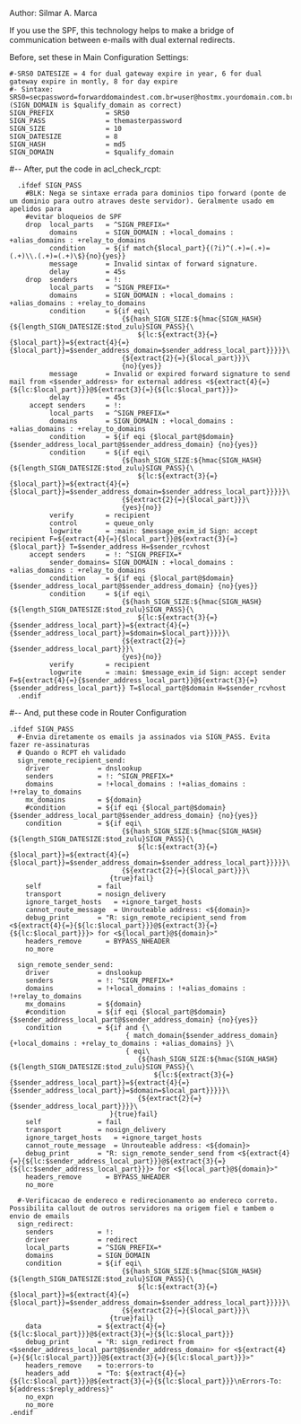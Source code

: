 Author: Silmar A. Marca

If you use the SPF, this technology helps to make a bridge of
communication between e-mails with dual external redirects.

Before, set these in Main Configuration Settings:

    #-SRS0 DATESIZE = 4 for dual gateway expire in year, 6 for dual gateway expire in montly, 8 for day expire
    #- Sintaxe: SRS0=secpassword=forwarddomaindest.com.br=user@hostmx.yourdomain.com.br (SIGN_DOMAIN is $qualify_domain as correct)
    SIGN_PREFIX             = SRS0
    SIGN_PASS               = themasterpassword
    SIGN_SIZE               = 10
    SIGN_DATESIZE           = 8
    SIGN_HASH               = md5
    SIGN_DOMAIN             = $qualify_domain

\#-- After, put the code in acl_check_rcpt:

      .ifdef SIGN_PASS
        #BLK: Nega se sintaxe errada para dominios tipo forward (ponte de um dominio para outro atraves deste servidor). Geralmente usado em apelidos para
        #evitar bloqueios de SPF
        drop  local_parts   = ^SIGN_PREFIX=*
              domains       = SIGN_DOMAIN : +local_domains : +alias_domains : +relay_to_domains
              condition     = ${if match{$local_part}{(?i)^(.+)=(.+)=(.+)\\.(.+)=(.+)\$}{no}{yes}}
              message       = Invalid sintax of forward signature.
              delay         = 45s
        drop  senders       = !:
              local_parts   = ^SIGN_PREFIX=*
              domains       = SIGN_DOMAIN : +local_domains : +alias_domains : +relay_to_domains
              condition     = ${if eqi\
                                {${hash_SIGN_SIZE:${hmac{SIGN_HASH}{${length_SIGN_DATESIZE:$tod_zulu}SIGN_PASS}{\
                                    ${lc:${extract{3}{=}{$local_part}}=${extract{4}{=}{$local_part}}=$sender_address_domain=$sender_address_local_part}}}}}\
                                {${extract{2}{=}{$local_part}}}\
                                {no}{yes}}
              message       = Invalid or expired forward signature to send mail from <$sender_address> for external address <${extract{4}{=}{${lc:$local_part}}}@${extract{3}{=}{${lc:$local_part}}}>
              delay         = 45s
         accept senders     = !:
              local_parts   = ^SIGN_PREFIX=*
              domains       = SIGN_DOMAIN : +local_domains : +alias_domains : +relay_to_domains
              condition     = ${if eqi {$local_part@$domain} {$sender_address_local_part@$sender_address_domain} {no}{yes}}
              condition     = ${if eqi\
                                {${hash_SIGN_SIZE:${hmac{SIGN_HASH}{${length_SIGN_DATESIZE:$tod_zulu}SIGN_PASS}{\
                                    ${lc:${extract{3}{=}{$local_part}}=${extract{4}{=}{$local_part}}=$sender_address_domain=$sender_address_local_part}}}}}\
                                {${extract{2}{=}{$local_part}}}\
                                {yes}{no}}
              verify        = recipient
              control       = queue_only
              logwrite      = :main: $message_exim_id Sign: accept recipient F=${extract{4}{=}{$local_part}}@${extract{3}{=}{$local_part}} T=$sender_address H=$sender_rcvhost
         accept senders     = !: ^SIGN_PREFIX=*
              sender_domains= SIGN_DOMAIN : +local_domains : +alias_domains : +relay_to_domains
              condition     = ${if eqi {$local_part@$domain} {$sender_address_local_part@$sender_address_domain} {no}{yes}}
              condition     = ${if eqi\
                                {${hash_SIGN_SIZE:${hmac{SIGN_HASH}{${length_SIGN_DATESIZE:$tod_zulu}SIGN_PASS}{\
                                    ${lc:${extract{3}{=}{$sender_address_local_part}}=${extract{4}{=}{$sender_address_local_part}}=$domain=$local_part}}}}}\
                                {${extract{2}{=}{$sender_address_local_part}}}\
                                {yes}{no}}
              verify        = recipient
              logwrite      = :main: $message_exim_id Sign: accept sender F=${extract{4}{=}{$sender_address_local_part}}@${extract{3}{=}{$sender_address_local_part}} T=$local_part@$domain H=$sender_rcvhost
      .endif

\#-- And, put these code in Router Configuration

    .ifdef SIGN_PASS
      #-Envia diretamente os emails ja assinados via SIGN_PASS. Evita fazer re-assinaturas
      # Quando o RCPT eh validado
      sign_remote_recipient_send:
        driver            = dnslookup
        senders           = !: ^SIGN_PREFIX=*
        domains           = !+local_domains : !+alias_domains : !+relay_to_domains
        mx_domains        = ${domain}
        #condition        = ${if eqi {$local_part@$domain} {$sender_address_local_part@$sender_address_domain} {no}{yes}}
        condition         = ${if eqi\
                                {${hash_SIGN_SIZE:${hmac{SIGN_HASH}{${length_SIGN_DATESIZE:$tod_zulu}SIGN_PASS}{\
                                    ${lc:${extract{3}{=}{$local_part}}=${extract{4}{=}{$local_part}}=$sender_address_domain=$sender_address_local_part}}}}}\
                                {${extract{2}{=}{$local_part}}}\
                             {true}fail}
        self              = fail
        transport         = nosign_delivery
        ignore_target_hosts   = +ignore_target_hosts
        cannot_route_message  = Unrouteable address: <${domain}>
        debug_print       = "R: sign_remote_recipient_send from <${extract{4}{=}{${lc:$local_part}}}@${extract{3}{=}{${lc:$local_part}}}> for <${local_part}@${domain}>"
        headers_remove      = BYPASS_NHEADER
        no_more

      sign_remote_sender_send:
        driver            = dnslookup
        senders           = !: ^SIGN_PREFIX=*
        domains           = !+local_domains : !+alias_domains : !+relay_to_domains
        mx_domains        = ${domain}
        #condition        = ${if eqi {$local_part@$domain} {$sender_address_local_part@$sender_address_domain} {no}{yes}}
        condition         = ${if and {\
                                 { match_domain{$sender_address_domain}{+local_domains : +relay_to_domains : +alias_domains} }\
                                 { eqi\
                                    {${hash_SIGN_SIZE:${hmac{SIGN_HASH}{${length_SIGN_DATESIZE:$tod_zulu}SIGN_PASS}{\
                                        ${lc:${extract{3}{=}{$sender_address_local_part}}=${extract{4}{=}{$sender_address_local_part}}=$domain=$local_part}}}}}\
                                    {${extract{2}{=}{$sender_address_local_part}}}}\
                             }{true}fail}
        self              = fail
        transport         = nosign_delivery
        ignore_target_hosts   = +ignore_target_hosts
        cannot_route_message  = Unrouteable address: <${domain}>
        debug_print       = "R: sign_remote_sender_send from <${extract{4}{=}{${lc:$sender_address_local_part}}}@${extract{3}{=}{${lc:$sender_address_local_part}}}> for <${local_part}@${domain}>"
        headers_remove      = BYPASS_NHEADER
        no_more

      #-Verificacao de endereco e redirecionamento ao endereco correto. Possibilita callout de outros servidores na origem fiel e tambem o envio de emails
      sign_redirect:
        senders           = !:
        driver            = redirect
        local_parts       = ^SIGN_PREFIX=*
        domains           = SIGN_DOMAIN
        condition         = ${if eqi\
                                {${hash_SIGN_SIZE:${hmac{SIGN_HASH}{${length_SIGN_DATESIZE:$tod_zulu}SIGN_PASS}{\
                                    ${lc:${extract{3}{=}{$local_part}}=${extract{4}{=}{$local_part}}=$sender_address_domain=$sender_address_local_part}}}}}\
                                {${extract{2}{=}{$local_part}}}\
                             {true}fail}
        data              = ${extract{4}{=}{${lc:$local_part}}}@${extract{3}{=}{${lc:$local_part}}}
        debug_print       = "R: sign_redirect from <$sender_address_local_part@$sender_address_domain> for <${extract{4}{=}{${lc:$local_part}}}@${extract{3}{=}{${lc:$local_part}}}>"
        headers_remove    = to:errors-to
        headers_add       = "To: ${extract{4}{=}{${lc:$local_part}}}@${extract{3}{=}{${lc:$local_part}}}\nErrors-To: ${address:$reply_address}"
        no_expn
        no_more
    .endif
